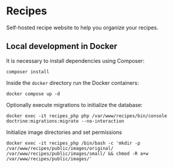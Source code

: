 # Recipes

Self-hosted recipe website to help you organize your recipes.

## Local development in Docker

It is necessary to install dependencies using Composer:

`composer install`

Inside the `docker` directory run the Docker containers:

`docker compose up -d`

Optionally execute migrations to initialize the database:

`docker exec -it recipes_php php /var/www/recipes/bin/console doctrine:migrations:migrate --no-interaction`

Initialize image directories and set permissions

```
docker exec -it recipes_php /bin/bash -c 'mkdir -p /var/www/recipes/public/images/original/ /var/www/recipes/public/images/small/ && chmod -R a+w /var/www/recipes/public/images/'
```